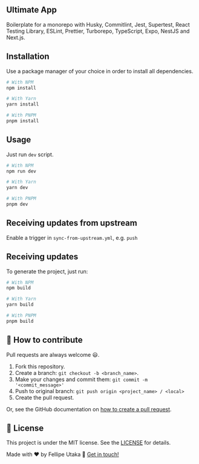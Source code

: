 ## Ultimate App

Boilerplate for a monorepo with Husky, Commitlint, Jest, Supertest, React Testing Library, ESLint, Prettier, Turborepo, TypeScript, Expo, NestJS and Next.js.

## Installation

Use a package manager of your choice in order to install all dependencies.

```bash
# With NPM
npm install

# With Yarn
yarn install

# With PNPM
pnpm install
```

## Usage

Just run `dev` script.

```bash
# With NPM
npm run dev

# With Yarn
yarn dev

# With PNPM
pnpm dev
```

## Receiving updates from upstream

Enable a trigger in `sync-from-upstream.yml`, e.g. `push`

## Receiving updates

To generate the project, just run:

```bash
# With NPM
npm build

# With Yarn
yarn build

# With PNPM
pnpm build
```

## 🤔 How to contribute

Pull requests are always welcome 😃.

1. Fork this repository.
2. Create a branch: `git checkout -b <branch_name>`.
3. Make your changes and commit them: `git commit -m '<commit_message>'`
4. Push to original branch: `git push origin <project_name> / <local>`
5. Create the pull request.

Or, see the GitHub documentation on [how to create a pull request](https://help.github.com/en/github/collaborating-with-issues-and-pull-requests/creating-a-pull-request).

## 📝 License

This project is under the MIT license. See the [LICENSE](https://github.com/fellipeutaka/ultimate-app/blob/main/LICENSE.md) for details.

Made with ♥ by Fellipe Utaka 👋 [Get in touch!](https://www.linkedin.com/in/fellipeutaka/)
